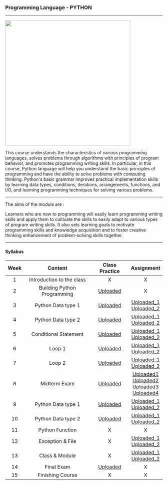 
### Programming Language - PYTHON


***********************************


<img src="https://upload.wikimedia.org/wikipedia/commons/thumb/f/f8/Python_logo_and_wordmark.svg/486px-Python_logo_and_wordmark.svg.png" width="400">

This course understands the characteristics of various programming languages, solves problems through algorithms with principles of program behavior, and promotes programming writing skills. In particular, in this course, Python language will help you understand the basic principles of programming and have the ability to solve problems with computing thinking. Python's basic grammar improves practical implementation skills by learning data types, conditions, iterations, arrangements, functions, and I/O, and learning programming techniques for solving various problems. 


***********************************


The aims of the module are :

Learners who are new to programming will easily learn programming writing skills and apply them to cultivate the skills to easily adapt to various types of program writing skills. It also sets learning goals to motivate programming skills and knowledge acquisition and to foster creative thinking enhancement of problem-solving skills together.


***********************************


#### Syllabus

|Week|Content|Class Practice|Assignment|
|:---:|:---:|:---:|:---:|
| 1 | Introduction to the class | X | X |
| 2 | Building Python Programming | [Uploaded](https://github.com/saeyeonn/Programming-Language/blob/main/Week02/In%20class.py) | X |
| 3 | Python Data type 1 | [Uploaded](https://github.com/saeyeonn/Programming-Language/blob/main/Week03/In%20class.py) | [Uploaded_1](https://github.com/saeyeonn/Programming-Language/blob/main/Week03/Assignment1.py) <br> [Uploaded_2](https://github.com/saeyeonnProgramming-Language/blob/main/Week03/Assignment2.py) |
| 4 | Python Data type 2 | [Uploaded](https://github.com/saeyeonn/Programming-Language/blob/main/Week04/In%20class.py) | [Uploaded_1](https://github.com/saeyeonn/Programming-Language/blob/main/Week04/Assignment%201.py) <br> [Uploaded_2](https://github.com/saeyeonn/Programming-Language/blob/main/Week04/Assignment%202.py) |
| 5 | Conditional Statement | [Uploaded](https://github.com/saeyeonn/Programming-Language/blob/main/Week05/In%20class.py) | [Uploaded_1](https://github.com/saeyeonn/Programming-Language/blob/main/Week05/Assignment%201.py) <br> [Uploaded_2](https://github.com/saeyeonn/Programming-Language/blob/main/Week05/Assignment%202.py) |
| 6 | Loop 1 | [Uploaded](https://github.com/saeyeonn/Programming-Language/blob/main/Week06/In%20class.py) | [Uploaded_1](https://github.com/saeyeonn/Programming-Language/blob/main/Week06/Assignment%201.py) <br> [Uploaded_2](https://github.com/saeyeonn/Programming-Language/blob/main/Week06/Assignment%202.py) |
| 7 | Loop 2 | [Uploaded](https://github.com/saeyeonn/Programming-Language/blob/main/Week07/In%20class.py) | [Uploaded_1](https://github.com/saeyeonn/Programming-Language/blob/main/Week07/Assignment%201.py) <br> [Uploaded_2](https://github.com/saeyeonn/Programming-Language/blob/main/Week07/Assignment%202.py) |
| 8 | Midterm Exam | [Uploaded](https://github.com/saeyeonn/Programming-Language/blob/main/Week08/Midterm%20Exam.py) | [Uploaded1](https://github.com/saeyeonn/Programming-Language/blob/main/Week08/test1.py) <br> [Uploaded2](https://github.com/saeyeonn/Programming-Language/blob/main/Week08/test2.py) <br> [Uploaded3](https://github.com/saeyeonn/Programming-Language/blob/main/Week08/test3.py) <br> [Uploaded4](https://github.com/saeyeonn/Programming-Language/blob/main/Week08/test4.py)|
| 9 | Python Data type 1 | [Uploaded](https://github.com/saeyeonn/Programming-Language/blob/main/Week09/In%20class.py) | [Uploaded_1](https://github.com/saeyeonn/Programming-Language/blob/main/Week09/Assignment%201.py) <br> [Uploaded_2](https://github.com/saeyeonn/Programming-Language/blob/main/Week09/Assignment%202.py) |
| 10 | Python Data type 2 | [Uploaded](https://github.com/saeyeonn/Programming-Language/blob/main/Week10/In%20class.py) | [Uploaded_1](https://github.com/saeyeonn/Programming-Language/blob/main/Week10/Assignment%201.py) <br> [Uploaded_2](https://github.com/saeyeonn/Programming-Language/blob/main/Week10/Assignment%202.py) |
| 11 | Python Function | X | X |
| 12 | Exception & File | X | [Uploaded_1](https://github.com/saeyeonn/Programming-Language/blob/main/Week12/Assignment%201.py) <br> [Uploaded_2](https://github.com/saeyeonn/Programming-Language/blob/main/Week12/Assignment%202.py) |
| 13 | Class & Module | X | [Uploaded_1](https://github.com/saeyeonn/Programming-Language/blob/main/Week13/Assignment%201.py) <br> [Uploaded_2](https://github.com/saeyeonn/Programming-Language/blob/main/Week13/Assignment%202.py) |
| 14 | Final Exam | [Uploaded](https://github.com/saeyeonn/Programming-Language/blob/main/Week14/Final%20Exam.py) | X |
| 15 | Finishing Course | X | X |
